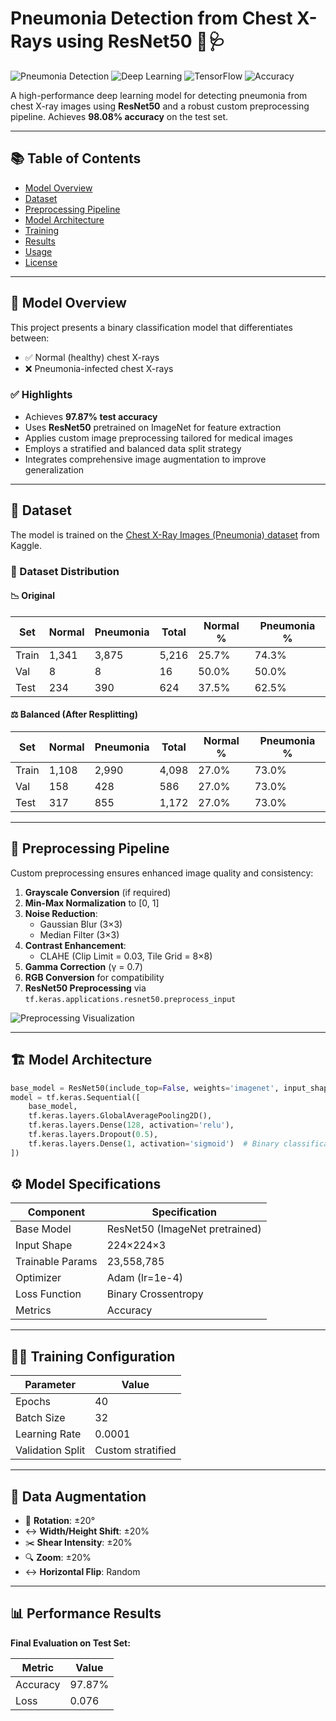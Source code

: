 # Pneumonia Detection from Chest X-Rays using ResNet50 🏥🩺

![Pneumonia Detection](https://img.shields.io/badge/Pneumonia-Detection-brightgreen)
![Deep Learning](https://img.shields.io/badge/Deep-Learning-blue)
![TensorFlow](https://img.shields.io/badge/TensorFlow-2.x-orange)
![Accuracy](https://img.shields.io/badge/Accuracy-98.08%25-success)

A high-performance deep learning model for detecting pneumonia from chest X-ray images using **ResNet50** and a robust custom preprocessing pipeline. Achieves **98.08% accuracy** on the test set.

---

## 📚 Table of Contents
- [Model Overview](#model-overview)
- [Dataset](#dataset)
- [Preprocessing Pipeline](#preprocessing-pipeline)
- [Model Architecture](#model-architecture)
- [Training](#training)
- [Results](#results)
- [Usage](#usage)
- [License](#license)

---

## 🧠 Model Overview

This project presents a binary classification model that differentiates between:
- ✅ Normal (healthy) chest X-rays
- ❌ Pneumonia-infected chest X-rays

### ✅ Highlights
- Achieves **97.87% test accuracy**
- Uses **ResNet50** pretrained on ImageNet for feature extraction
- Applies custom image preprocessing tailored for medical images
- Employs a stratified and balanced data split strategy
- Integrates comprehensive image augmentation to improve generalization

---

## 📁 Dataset

The model is trained on the [Chest X-Ray Images (Pneumonia) dataset](https://www.kaggle.com/datasets/paultimothymooney/chest-xray-pneumonia) from Kaggle.

### 🔎 Dataset Distribution

#### 📉 Original
| Set   | Normal | Pneumonia | Total | Normal % | Pneumonia % |
|--------|--------|-----------|--------|-----------|--------------|
| Train  | 1,341  | 3,875     | 5,216  | 25.7%     | 74.3%        |
| Val    | 8      | 8         | 16     | 50.0%     | 50.0%        |
| Test   | 234    | 390       | 624    | 37.5%     | 62.5%        |

#### ⚖️ Balanced (After Resplitting)
| Set   | Normal | Pneumonia | Total | Normal % | Pneumonia % |
|--------|--------|-----------|--------|-----------|--------------|
| Train  | 1,108  | 2,990     | 4,098  | 27.0%     | 73.0%        |
| Val    | 158    | 428       | 586    | 27.0%     | 73.0%        |
| Test   | 317    | 855       | 1,172  | 27.0%     | 73.0%        |

---

## 🧼 Preprocessing Pipeline

Custom preprocessing ensures enhanced image quality and consistency:

1. **Grayscale Conversion** (if required)
2. **Min-Max Normalization** to [0, 1]
3. **Noise Reduction**:
   - Gaussian Blur (3×3)
   - Median Filter (3×3)
4. **Contrast Enhancement**:
   - CLAHE (Clip Limit = 0.03, Tile Grid = 8×8)
5. **Gamma Correction** (γ = 0.7)
6. **RGB Conversion** for compatibility
7. **ResNet50 Preprocessing** via `tf.keras.applications.resnet50.preprocess_input`

![Preprocessing Visualization](preprocessing_stages.png)

---

## 🏗️ Model Architecture

```python
base_model = ResNet50(include_top=False, weights='imagenet', input_shape=(224, 224, 3))
model = tf.keras.Sequential([
    base_model,
    tf.keras.layers.GlobalAveragePooling2D(),
    tf.keras.layers.Dense(128, activation='relu'),
    tf.keras.layers.Dropout(0.5),
    tf.keras.layers.Dense(1, activation='sigmoid')  # Binary classification
])
```

## ⚙️ Model Specifications

| **Component**        | **Specification**                 |
|----------------------|-----------------------------------|
| Base Model           | ResNet50 (ImageNet pretrained)    |
| Input Shape          | 224×224×3                         |
| Trainable Params     | 23,558,785                        |
| Optimizer            | Adam (lr=1e-4)                    |
| Loss Function        | Binary Crossentropy               |
| Metrics              | Accuracy                          |

---

## 🏋️‍♂️ Training Configuration

| **Parameter**        | **Value**             |
|----------------------|-----------------------|
| Epochs               | 40                    |
| Batch Size           | 32                    |
| Learning Rate        | 0.0001                |
| Validation Split     | Custom stratified     |

---

## 🧪 Data Augmentation

- 🔄 **Rotation**: ±20°
- ↔️ **Width/Height Shift**: ±20%
- ✂️ **Shear Intensity**: ±20%
- 🔍 **Zoom**: ±20%
- ↔️ **Horizontal Flip**: Random

---

## 📊 Performance Results

**Final Evaluation on Test Set:**

| **Metric**           | **Value**  |
|----------------------|------------|
| Accuracy             | 97.87%     |
| Loss                 | 0.076     |

